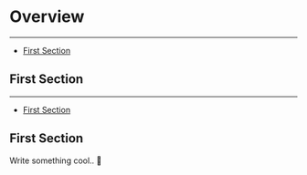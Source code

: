 # Overview

---

- [First Section](#section-1)

<a name="section-1"></a>

## First Section

---

- [First Section](#section-1)

<a name="section-1"></a>

## First Section

Write something cool.. 🦊
